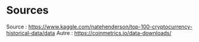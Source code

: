 # Sources

Source : https://www.kaggle.com/natehenderson/top-100-cryptocurrency-historical-data/data
Autre : https://coinmetrics.io/data-downloads/
